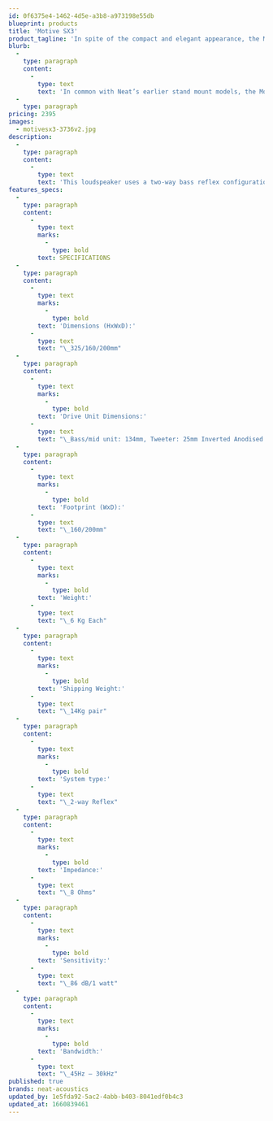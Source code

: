 ```yaml
---
id: 0f6375e4-1462-4d5e-a3b8-a973198e55db
blueprint: products
title: 'Motive SX3'
product_tagline: 'In spite of the compact and elegant appearance, the Motive SX3 surprises with its agility, its astonishing bass and beautifully open mid range.'
blurb:
  -
    type: paragraph
    content:
      -
        type: text
        text: 'In common with Neat’s earlier stand mount models, the Motive SX3 once again raises the standard of sound quality expected from a speaker of this size and price. Ideal for use in smaller spaces or as a rear speaker in a multi-channel system, the SX3 has an open and strikingly clear sound with faithful dynamics and a focussed stereo image.'
  -
    type: paragraph
pricing: 2395
images:
  - motivesx3-3736v2.jpg
description:
  -
    type: paragraph
    content:
      -
        type: text
        text: 'This loudspeaker uses a two-way bass reflex configuration. The bass reflex port is fitted to the bottom of the rear panel. The tweeter is the new and upgraded unit used throughout the Motive SX range and features a huge screened magnet assembly and a 25mm inverted anodised aluminium dome. This type of tweeter is usually only found in more expensive high-end loudspeakers and is therefore an exceptional inclusion to the Motive SX designs'
features_specs:
  -
    type: paragraph
    content:
      -
        type: text
        marks:
          -
            type: bold
        text: SPECIFICATIONS
  -
    type: paragraph
    content:
      -
        type: text
        marks:
          -
            type: bold
        text: 'Dimensions (HxWxD):'
      -
        type: text
        text: "\_325/160/200mm"
  -
    type: paragraph
    content:
      -
        type: text
        marks:
          -
            type: bold
        text: 'Drive Unit Dimensions:'
      -
        type: text
        text: "\_Bass/mid unit: 134mm, Tweeter: 25mm Inverted Anodised Aluminium Dome"
  -
    type: paragraph
    content:
      -
        type: text
        marks:
          -
            type: bold
        text: 'Footprint (WxD):'
      -
        type: text
        text: "\_160/200mm"
  -
    type: paragraph
    content:
      -
        type: text
        marks:
          -
            type: bold
        text: 'Weight:'
      -
        type: text
        text: "\_6 Kg Each"
  -
    type: paragraph
    content:
      -
        type: text
        marks:
          -
            type: bold
        text: 'Shipping Weight:'
      -
        type: text
        text: "\_14Kg pair"
  -
    type: paragraph
    content:
      -
        type: text
        marks:
          -
            type: bold
        text: 'System type:'
      -
        type: text
        text: "\_2-way Reflex"
  -
    type: paragraph
    content:
      -
        type: text
        marks:
          -
            type: bold
        text: 'Impedance:'
      -
        type: text
        text: "\_8 Ohms"
  -
    type: paragraph
    content:
      -
        type: text
        marks:
          -
            type: bold
        text: 'Sensitivity:'
      -
        type: text
        text: "\_86 dB/1 watt"
  -
    type: paragraph
    content:
      -
        type: text
        marks:
          -
            type: bold
        text: 'Bandwidth:'
      -
        type: text
        text: "\_45Hz – 30kHz"
published: true
brands: neat-acoustics
updated_by: 1e5fda92-5ac2-4abb-b403-8041edf0b4c3
updated_at: 1660839461
---
```


